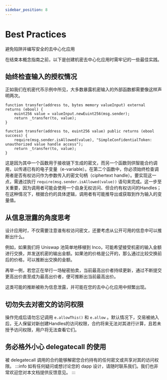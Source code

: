 ```yaml
---
sidebar_position: 8
---
```


# Best Practices
避免陷阱并编写安全的去中心化应用

在结束本概念指南之前，以下是创建机密去中心化应用时需牢记的一些最佳实践。

## 始终检查输入的授权情况
正如我们在机密代币示例中所见，大多数暴露机密输入的外部函数都需要像这样声明两次。
```solidity
function transfer(address to, bytes memory valueInput) external returns (ebool) {
    euint256 value = valueInput.newEuint256(msg.sender);
    return _transfer(to, value);
}

function transfer(address to, euint256 value) public returns (ebool success) {
    require(msg.sender.isAllowed(value), "SimpleConfidentialToken: unauthorized value handle access");
    return _transfer(to, value);
}
```
这是因为其中一个函数用于接收链下生成的密文，而另一个函数则供智能合约调用，以传递已有的电子变量（e-variable）。在第二个函数中，你必须始终检查调用者是否有权访问作为参数传入的密文句柄（ciphertext handle）。要实现这一点，需通过执行 `require(msg.sender.isAllowed(value))` 语句来完成。这一步至关重要，因为调用者可能会使用一个自身无权访问、但合约有权访问的Handles；在这种情况下，根据合约的具体逻辑，调用者有可能推导出或获取到作为输入的变量值。

## 从信息泄露的角度思考
设计应用时，不仅需要注意谁有权访问密文，还要考虑从公开可用的信息中可以推断出什么。

例如，如果我们将 Uniswap 池简单地移植到 Inco，可能希望接受机密的输入金额进行交换，并发送机密的输出金额。如果池的价格是公开的，那么通过比较交换前后的价格，可以推断出交换的金额。

再举一例，若您正在举行一场秘密拍卖，当前最高出价者持续更新，通过不断提交更高出价直至成为最高出价者，便可推断出当前最高出价。

这类可能的推断被称为信息泄露，并可能在您的去中心化应用中频繁出现。

## 切勿失去对密文的访问权限
操作完成后请勿忘记调用 `e.allowThis()` 和 `e.allow` 。默认情况下，交易被纳入后，无人保留对新创建Handles的访问权限，合约将来无法对其进行计算，且若未授予访问权限，用户将无法查看它们。

## 务必格外小心 delegatecall 的使用
被 delegatecall 调用的合约能够解密您合约持有的任何密文或共享对其的访问权限。
:::info
如有任何疑问或想讨论您的 dapp 设计，请随时联系我们。我们也非常欢迎您对本文档提供反馈意见。
:::